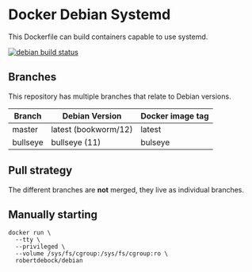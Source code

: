 Docker Debian Systemd
=====================

This Dockerfile can build containers capable to use systemd.

[![debian build status](https://img.shields.io/docker/cloud/build/robertdebock/debian.svg)](https://hub.docker.com/repository/docker/robertdebock/debian)

Branches
--------

This repository has multiple branches that relate to Debian versions.

|Branch  |Debian Version      |Docker image tag|
|--------|--------------------|----------------|
|master  |latest (bookworm/12)|latest          |
|bullseye|bullseye (11)       |bulseye         |

Pull strategy
-------------

The different branches are **not** merged, they live as individual branches.

Manually starting
-----------------

```
docker run \
  --tty \
  --privileged \
  --volume /sys/fs/cgroup:/sys/fs/cgroup:ro \
  robertdebock/debian
```
